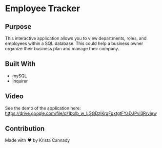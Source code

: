 # Employee Tracker 

## Purpose
This interactive application allows you to view departments, roles, and employees within a SQL database. This could help a business owner organize their business plan and manage their company. 
## Built With
* mySQL
* Inquirer
## Video
See the demo of the application here: https://drive.google.com/file/d/1bolb_w_LGGDzlKrgFgxtgtFYaDJPvI3R/view
## Contribution
Made with ❤️ by Krista Cannady


